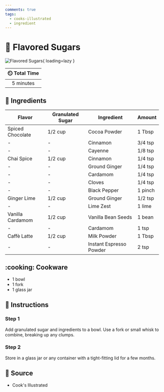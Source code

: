 ```yaml
---
comments: true
tags:
  - cooks-illustrated
  - ingredient
---
```

# :candy: Flavored Sugars

![Flavored Sugars](../assets/images/flavored-sugars.jpg){ loading=lazy }

| :timer_clock: Total Time |
|:-----------------------: |
| 5 minutes |

## :salt: Ingredients

| Flavor            | Granulated Sugar | Ingredient               | Amount  |
|-------------------|------------------|--------------------------|---------|
| Spiced Chocolate  | 1/2 cup          | Cocoa Powder             | 1 Tbsp  |
| -                 | -                | Cinnamon                 | 3/4 tsp |
| -                 | -                | Cayenne                  | 1/8 tsp |
| Chai Spice        | 1/2 cup          | Cinnamon                 | 1/4 tsp |
| -                 | -                | Ground Ginger            | 1/4 tsp |
| -                 | -                | Cardamom                 | 1/4 tsp |
| -                 | -                | Cloves                   | 1/4 tsp |
| -                 | -                | Black Pepper             | 1 pinch |
| Ginger Lime       | 1/2 cup          | Ground Ginger            | 1/2 tsp |
| -                 | -                | Lime Zest                | 1 lime  |
| Vanilla Cardamom  | 1/2 cup          | Vanilla Bean Seeds       | 1 bean  |
| -                 | -                | Cardamom                 | 1 tsp   |
| Caffè Latte       | 1/2 cup          | Milk Powder              | 1 Tbsp  |
| -                 | -                | Instant Espresso Powder  | 2 tsp   |

## :cooking: Cookware

- 1 bowl
- 1 fork
- 1 glass jar

## :pencil: Instructions

### Step 1

Add granulated sugar and ingredients to a bowl. Use a fork or small whisk to combine, breaking up any clumps.

### Step 2

Store in a glass jar or any container with a tight-fitting lid for a few months.

## :link: Source

- Cook's Illustrated
